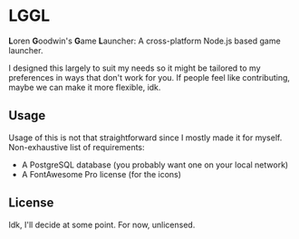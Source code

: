 # LGGL
**L**oren **G**oodwin's **G**ame **L**auncher: A cross-platform Node.js based game launcher.

I designed this largely to suit my needs so it might be tailored to my preferences in ways that don't work for you. If people feel like contributing, maybe we can make it more flexible, idk.

## Usage
Usage of this is not that straightforward since I mostly made it for myself. Non-exhaustive list of requirements:

- A PostgreSQL database (you probably want one on your local network)
- A FontAwesome Pro license (for the icons)

## License
Idk, I'll decide at some point. For now, unlicensed.